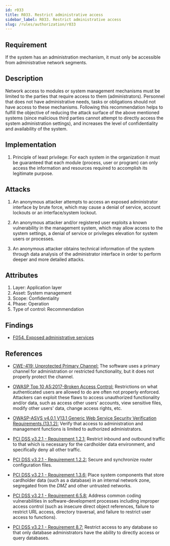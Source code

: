 ```yaml
---
id: r033
title: R033. Restrict administrative access
sidebar_label: R033. Restrict administrative access
slug: /rules/authorization/r033
---
```


## Requirement

If the system has an administration mechanism,
it must only be accessible from administrative network segments.

## Description

Network access to modules or system management mechanisms
must be limited to the parties
that require access to them (administrators).
Personnel that does not have administrative needs, tasks or obligations
should not have access to these mechanisms.
Following this recommendation helps to fulfill the objective
of reducing the attack surface of the above mentioned systems
(since malicious third parties cannot attempt
to directly access the system administration settings),
and increases the level of confidentiality and availability of the system.

## Implementation

1. Principle of least privilege:
For each system in the organization
it must be guaranteed that each module
(process, user or program) can only access
the information and resources required
to accomplish its legitimate purpose.

## Attacks

1. An anonymous attacker attempts to access an exposed administrator
interface by brute force,
which may cause a denial of service, account lockouts or an
interface/system lockout.

2. An anonymous attacker and/or registered user
exploits a known vulnerability in the management system,
which may allow access to the system settings,
a denial of service or privileges elevation for system users or processes.

3. An anonymous attacker obtains technical information of the system
through data analysis of the administrator interface
in order to perform deeper and more detailed attacks.

## Attributes

1. Layer: Application layer
2. Asset: System management
3. Scope: Confidentiality
4. Phase: Operation
5. Type of control: Recommendation

## Findings

- [F054. Exposed administrative services](https://fluidattacks.com/products/rules/findings/054/)

## References

- [CWE-419: Unprotected Primary Channel:](https://cwe.mitre.org/data/definitions/419.html)
The software uses a primary channel for administration or restricted
functionality, but it does not properly protect the channel.

- [OWASP Top 10 A5:2017-Broken Access Control:](https://owasp.org/www-project-top-ten/OWASP_Top_Ten_2017/Top_10-2017_A5-Broken_Access_Control)
Restrictions on what authenticated users are allowed to do are often not
properly enforced.
Attackers can exploit these flaws to access unauthorized functionality and/or
data, such as access other users' accounts, view sensitive files,
modify other users' data, change access rights, etc.

- [OWASP-ASVS v4.0.1 V13.1 Generic Web Service Security Verification Requirements.(13.1.2):](https://owasp.org/www-project-application-security-verification-standard/)
Verify that access to administration and management functions is limited to
authorized administrators.

- [PCI DSS v3.2.1 - Requirement 1.2.1:](https://www.pcisecuritystandards.org/documents/PCI_DSS_v3-2-1.pdf)
Restrict inbound and outbound traffic to that which is necessary for the
cardholder data environment,
and specifically deny all other traffic.

- [PCI DSS v3.2.1 - Requirement 1.2.2:](https://www.pcisecuritystandards.org/documents/PCI_DSS_v3-2-1.pdf)
Secure and synchronize router configuration files.

- [PCI DSS v3.2.1 - Requirement 1.3.6:](https://www.pcisecuritystandards.org/documents/PCI_DSS_v3-2-1.pdf)
Place system components that store cardholder data (such as a database) in an
internal network zone,
segregated from the *DMZ* and other untrusted networks.

- [PCI DSS v3.2.1 - Requirement 6.5.8:](https://www.pcisecuritystandards.org/documents/PCI_DSS_v3-2-1.pdf)
Address common coding vulnerabilities in software-development processes
including improper access control
(such as insecure direct object references, failure to restrict URL access,
directory traversal, and failure to restrict user access to functions).

- [PCI DSS v3.2.1 - Requirement 8.7:](https://www.pcisecuritystandards.org/documents/PCI_DSS_v3-2-1.pdf)
Restrict access to any database so that only database administrators have the
ability to directly access or query databases.
